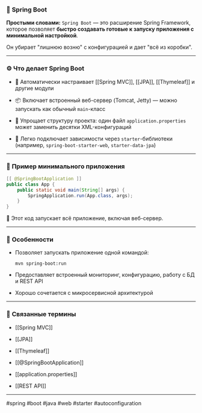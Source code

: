 ### 🧾 **Spring Boot**

**Простыми словами:** `Spring Boot` — это расширение Spring Framework, которое позволяет **быстро создавать готовые к запуску приложения с минимальной настройкой**.

Он убирает "лишнюю возню" с конфигурацией и дает "всё из коробки".

---

### ⚙️ **Что делает Spring Boot**

- 🚀 Автоматически настраивает [[Spring MVC]], [[JPA]], [[Thymeleaf]] и другие модули
    
- 📦 Включает встроенный веб-сервер (Tomcat, Jetty) — можно запускать как обычный `main`-класс
    
- 📁 Упрощает структуру проекта: один файл `application.properties` может заменить десятки XML-конфигураций
    
- 🔌 Легко подключает зависимости через `starter`-библиотеки (например, `spring-boot-starter-web`, `starter-data-jpa`)
    

---

### 📌 **Пример минимального приложения**

```java
[[ @SpringBootApplication ]]
public class App {
    public static void main(String[] args) {
        SpringApplication.run(App.class, args);
    }
}
```

📍 Этот код запускает всё приложение, включая веб-сервер.

---

### 🧠 **Особенности**

- Позволяет запускать приложение одной командой:
    
    ```
    mvn spring-boot:run
    ```
    
- Предоставляет встроенный мониторинг, конфигурацию, работу с БД и REST API
    
- Хорошо сочетается с микросервисной архитектурой
    

---

### 🔗 **Связанные термины**

- [[Spring MVC]]
    
- [[JPA]]
    
- [[Thymeleaf]]
    
- [[@SpringBootApplication]]
    
- [[application.properties]]
    
- [[REST API]]
    

---

#spring #boot #java #web #starter #autoconfiguration